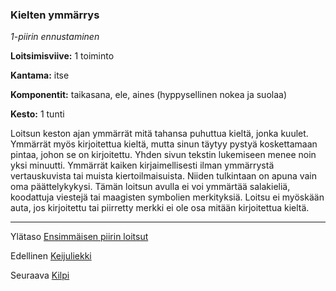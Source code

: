 ### Kielten ymmärrys

*1-piirin ennustaminen*

**Loitsimisviive:** 1 toiminto

**Kantama:** itse

**Komponentit:** taikasana, ele, aines (hyppysellinen nokea ja
suolaa)

**Kesto:** 1 tunti

Loitsun keston ajan ymmärrät mitä tahansa puhuttua kieltä,
jonka kuulet. Ymmärrät myös kirjoitettua kieltä, mutta sinun
täytyy pystyä koskettamaan pintaa, johon se on kirjoitettu.
Yhden sivun tekstin lukemiseen menee noin yksi minuutti.
Ymmärrät kaiken kirjaimellisesti ilman ymmärrystä vertauskuvista
tai muista kiertoilmaisuista. Niiden tulkintaan on apuna
vain oma päättelykykysi. Tämän loitsun avulla ei voi ymmärtää
salakieliä, koodattuja viestejä tai maagisten symbolien merkityksiä.
Loitsu ei myöskään auta, jos kirjoitettu tai piirretty
merkki ei ole osa mitään kirjoitettua kieltä.

----

Ylätaso [Ensimmäisen piirin loitsut](1_piirin_loitsut.md)

Edellinen [Keijuliekki](Keijuliekki.md)

Seuraava [Kilpi](Kilpi.md)